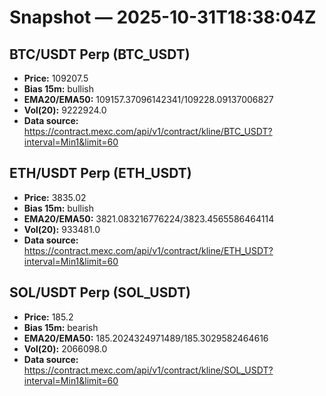 # Snapshot — 2025-10-31T18:38:04Z

## BTC/USDT Perp (BTC_USDT)
- **Price:** 109207.5
- **Bias 15m:** bullish
- **EMA20/EMA50:** 109157.37096142341/109228.09137006827
- **Vol(20):** 9222924.0
- **Data source:** https://contract.mexc.com/api/v1/contract/kline/BTC_USDT?interval=Min1&limit=60

## ETH/USDT Perp (ETH_USDT)
- **Price:** 3835.02
- **Bias 15m:** bullish
- **EMA20/EMA50:** 3821.083216776224/3823.4565586464114
- **Vol(20):** 933481.0
- **Data source:** https://contract.mexc.com/api/v1/contract/kline/ETH_USDT?interval=Min1&limit=60

## SOL/USDT Perp (SOL_USDT)
- **Price:** 185.2
- **Bias 15m:** bearish
- **EMA20/EMA50:** 185.2024324971489/185.3029582464616
- **Vol(20):** 2066098.0
- **Data source:** https://contract.mexc.com/api/v1/contract/kline/SOL_USDT?interval=Min1&limit=60
